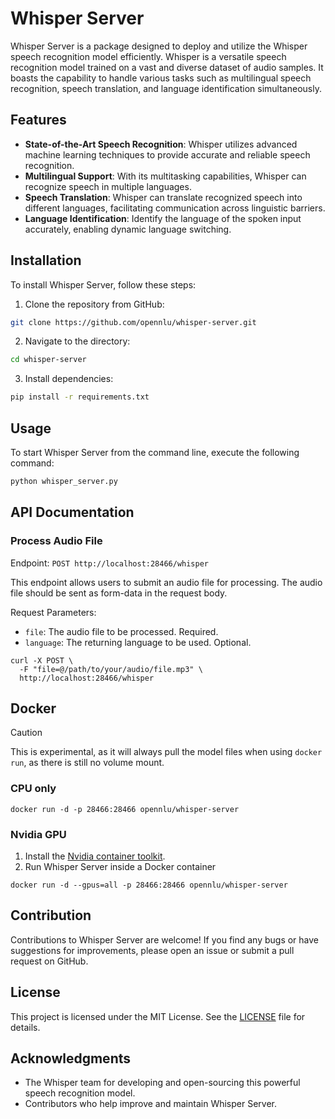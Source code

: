 # Whisper Server

Whisper Server is a package designed to deploy and utilize the Whisper speech recognition model efficiently. Whisper is a versatile speech recognition model trained on a vast and diverse dataset of audio samples. It boasts the capability to handle various tasks such as multilingual speech recognition, speech translation, and language identification simultaneously.

## Features

- **State-of-the-Art Speech Recognition**: Whisper utilizes advanced machine learning techniques to provide accurate and reliable speech recognition.
- **Multilingual Support**: With its multitasking capabilities, Whisper can recognize speech in multiple languages.
- **Speech Translation**: Whisper can translate recognized speech into different languages, facilitating communication across linguistic barriers.
- **Language Identification**: Identify the language of the spoken input accurately, enabling dynamic language switching.

## Installation

To install Whisper Server, follow these steps:

1. Clone the repository from GitHub:

```bash
git clone https://github.com/opennlu/whisper-server.git
```

2. Navigate to the directory:

```bash
cd whisper-server
```

3. Install dependencies:

```bash
pip install -r requirements.txt
```

## Usage

To start Whisper Server from the command line, execute the following command:

```bash
python whisper_server.py
```

## API Documentation

### Process Audio File

Endpoint: `POST http://localhost:28466/whisper`

This endpoint allows users to submit an audio file for processing. The audio file should be sent as form-data in the request body.

Request Parameters:

- `file`: The audio file to be processed. Required.
- `language`: The returning language to be used. Optional.

```
curl -X POST \
  -F "file=@/path/to/your/audio/file.mp3" \
  http://localhost:28466/whisper
```

## Docker

> [!CAUTION]  
> This is experimental, as it will always pull the model files when using `docker run`, as there is still no volume mount.

### CPU only

```
docker run -d -p 28466:28466 opennlu/whisper-server
```

### Nvidia GPU

1. Install the [Nvidia container toolkit](https://docs.nvidia.com/datacenter/cloud-native/container-toolkit/latest/install-guide.html#installation).
2. Run Whisper Server inside a Docker container

```
docker run -d --gpus=all -p 28466:28466 opennlu/whisper-server
```

## Contribution

Contributions to Whisper Server are welcome! If you find any bugs or have suggestions for improvements, please open an issue or submit a pull request on GitHub.

## License

This project is licensed under the MIT License. See the [LICENSE](LICENSE) file for details.

## Acknowledgments

- The Whisper team for developing and open-sourcing this powerful speech recognition model.
- Contributors who help improve and maintain Whisper Server.
